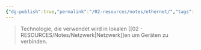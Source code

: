 ```yaml
---
{"dg-publish":true,"permalink":"/02-resources/notes/ethernet/","tags":["netzwerk"],"updated":"2024-10-06T12:16:46.000+02:00"}
---
```


> Technologie, die verwendet wird in lokalen [[02 - RESOURCES/Notes/Netzwerk\|Netzwerk]]en um Geräten zu verbinden.